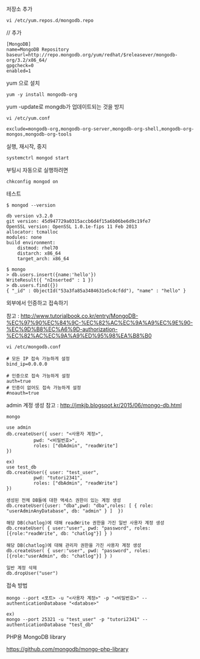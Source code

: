 저장소 추가

```
vi /etc/yum.repos.d/mongodb.repo
```

// 추가
```
[MongoDB]
name=MongoDB Repository
baseurl=http://repo.mongodb.org/yum/redhat/$releasever/mongodb-org/3.2/x86_64/
gpgcheck=0
enabled=1
```

yum 으로 설치

```
yum -y install mongodb-org
```

yum -update로 mongdb가 업데이트되는 것을 방지

```
vi /etc/yum.conf

exclude=mongodb-org,mongodb-org-server,mongodb-org-shell,mongodb-org-mongos,mongodb-org-tools
```

실행, 재시작, 중지

```
systemctrl mongod start
```

부팅시 자동으로 실행하려면

```
chkconfig mongod on
```

테스트

```
$ mongod --version

db version v3.2.0
git version: 45d947729a0315accb6d4f15a6b06be6d9c19fe7
OpenSSL version: OpenSSL 1.0.1e-fips 11 Feb 2013
allocator: tcmalloc
modules: none
build environment:
    distmod: rhel70
    distarch: x86_64
    target_arch: x86_64

$ mongo    
> db.users.insert({name:'hello'})
WriteResult({ "nInserted" : 1 })
> db.users.find({})
{ "_id" : ObjectId("53a3fa85a3484631e5c4cfdd"), "name" : "hello" }
```

외부에서 인증하고 접속하기

참고 : http://www.tutorialbook.co.kr/entry/MongoDB-%EC%97%90%EC%84%9C-%EC%82%AC%EC%9A%A9%EC%9E%90-%EC%9D%B8%EC%A6%9D-authorization-%EC%82%AC%EC%9A%A9%ED%95%98%EA%B8%B0

```
vi /etc/mongodb.conf

# 모든 IP 접속 가능하게 설정
bind_ip=0.0.0.0

# 인증으로 접속 가능하게 설정
auth=true
# 인증이 없어도 접속 가능하게 설정
#noauth=true
```

admin 계정 생성
참고 : http://jmkjb.blogspot.kr/2015/06/mongo-db.html

```
mongo

use admin
db.createUser({ user: "<사용자 계정>",
          pwd: "<비밀번호>",
          roles: ["dbAdmin", "readWrite"]
})
 
ex)
use test_db
db.createUser({ user: "test_user",
          pwd: "tutori2341",
          roles: ["dbAdmin", "readWrite"]
})

생성된 전체 DB들에 대한 액세스 권한이 있는 계정 생성
db.createUser({user: "dba",pwd: "dba",roles: [ { role: "userAdminAnyDatabase", db: "admin" } ]  })

해당 DB(chatlog)에 대해 readWrite 권한을 가진 일반 사용자 계정 생성
db.createUser( { user:"user", pwd: "password", roles: [{role:"readWrite", db: "chatlog"}] } )

해당 DB(chatlog)에 대해 관리자 권한을 가진 사용자 계정 생성
db.createUser( { user:"user", pwd: "password", roles: [{role:"userAdmin", db: "chatlog"}] } )

일반 계정 삭제
db.dropUser("user")

```

접속 방법
```
mongo --port <포트> -u "<사용자 계정>" -p "<비밀번호>" --authenticationDatabase "<databse>"
 
ex)
mongo --port 25321 -u "test_user" -p "tutori2341" --authenticationDatabase "test_db"
```

PHP용 MongoDB library

https://github.com/mongodb/mongo-php-library

